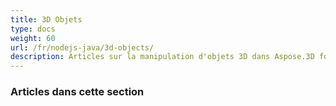 ```yaml
---
title: 3D Objets
type: docs
weight: 60
url: /fr/nodejs-java/3d-objects/
description: Articles sur la manipulation d'objets 3D dans Aspose.3D for Python via .NET.
---
```

###  **Articles dans cette section**

